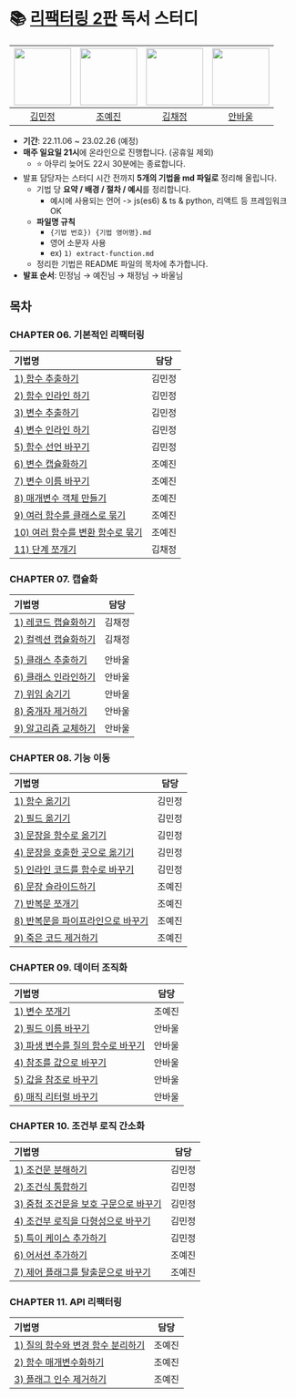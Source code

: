 # 📚 [리팩터링 2판](https://product.kyobobook.co.kr/detail/S000001810241) 독서 스터디

| [<img src="https://avatars.githubusercontent.com/kmin-jeong" width="100">](https://github.com/kmin-jeong) | [<img src="https://avatars.githubusercontent.com/ooooorobo" width="100">](https://github.com/ooooorobo) | [<img src="https://avatars.githubusercontent.com/blcklamb" width="100">](https://github.com/blcklamb) | [<img src="https://avatars.githubusercontent.com/anpaul0615" width="100">](https://github.com/anpaul0615) |
| :---------------------------------------------------------------------------------------------------: | :-----------------------------------------------------------------------------------------------------: | :-----------------------------------------------------------------------------------------------------: | :-----------------------------------------------------------------------------------------------------: |
|                                                [김민정](https://github.com/kmin-jeong)                                                 |                                                 [조예진](https://github.com/ooooorobo)                                                  |                                                 [김채정](https://github.com/blcklamb)                                                  |                                                 [안바울](https://github.com/anpaul0615)                                                  |

- **기간**: 22.11.06 ~ 23.02.26 (예정)
- **매주 일요일 21시**에 온라인으로 진행합니다. (공휴일 제외)
    - ⭐️ 아무리 늦어도 22시 30분에는 종료합니다.
- 발표 담당자는 스터디 시간 전까지 **5개의 기법을 md 파일로** 정리해 올립니다.
    - 기법 당 **요약 / 배경 / 절차 / 예시**를 정리합니다.
      - 예시에 사용되는 언어 -> js(es6) & ts & python, 리액트 등 프레임워크 OK
    - **파일명 규칙**
      - `{기법 번호}) {기법 영어명}.md`
      - 영어 소문자 사용
      - ex) `1) extract-function.md`
    - 정리한 기법은 README 파일의 목차에 추가합니다.
- **발표 순서**: 민정님 → 예진님 → 채정님 → 바울님

## 목차

### CHAPTER 06. 기본적인 리팩터링

| 기법명                                                                                                                                                              | 담당  |
|:-----------------------------------------------------------------------------------------------------------------------------------------------------------------|:---:|
| [1) 함수 추출하기](https://github.com/githru-study/book-refactoring/blob/main/ch06\)%20first-set-of-refactorings/01\)extract-function.md)                              | 김민정 |
| [2) 함수 인라인 하기](https://github.com/githru-study/book-refactoring/blob/main/ch06\)%20first-set-of-refactorings/02\)inline-function.md)                             | 김민정 |
| [3) 변수 추출하기](https://github.com/githru-study/book-refactoring/blob/main/ch06\)%20first-set-of-refactorings/03\)extract-variable.md)                              | 김민정 |
| [4) 변수 인라인 하기](https://github.com/githru-study/book-refactoring/blob/main/ch06\)%20first-set-of-refactorings/04\)inline-variable.md)                             | 김민정 |
| [5) 함수 선언 바꾸기](https://github.com/githru-study/book-refactoring/blob/main/ch06\)%20first-set-of-refactorings/05\)change-function-declaration.md)                 | 김민정 |
| [6) 변수 캡슐화하기](https://github.com/githru-study/book-refactoring/blob/main/ch06\)%20first-set-of-refactorings/06\)%20encapsulate-variable.md)                      | 조예진 |
| [7) 변수 이름 바꾸기](https://github.com/githru-study/book-refactoring/blob/main/ch06\)%20first-set-of-refactorings/07\)%20rename-variable.md)                          | 조예진 |
| [8) 매개변수 객체 만들기](https://github.com/githru-study/book-refactoring/blob/main/ch06\)%20first-set-of-refactorings/08\)%20introduce-parameter-object.md)             | 조예진 |
| [9) 여러 함수를 클래스로 묶기](https://github.com/githru-study/book-refactoring/blob/main/ch06\)%20first-set-of-refactorings/09\)%20combine-functions-into-class.md)        | 조예진 |
| [10) 여러 함수를 변환 함수로 묶기](https://github.com/githru-study/book-refactoring/blob/main/ch06\)%20first-set-of-refactorings/10\)%20combine-functions-into-transform.md) | 조예진 |
| [11) 단계 쪼개기](https://github.com/githru-study/book-refactoring/blob/main/ch06\)%20first-set-of-refactorings/11\)%20split-phase.md)                                | 김채정 |


### CHAPTER 07. 캡슐화

| 기법명                                                                       | 담당  |
|:--------------------------------------------------------------------------|:---:|
| [1) 레코드 캡슐화하기](./ch07\)%20encapsulation/01\)%20encapsulate-record.md)     | 김채정 |
| [2) 컬렉션 캡슐화하기](./ch07\)%20encapsulation/02\)%20encapsulate-collection.md) | 김채정 |
|||
| [5) 클래스 추출하기](./ch07\)%20encapsulation/05\)%20extract-class.md)           | 안바울 |
| [6) 클래스 인라인하기](./ch07\)%20encapsulation/06\)%20inline-class.md)           | 안바울 |
| [7) 위임 숨기기](./ch07\)%20encapsulation/07\)%20hide-delegate.md)             | 안바울 |
| [8) 중개자 제거하기](./ch07\)%20encapsulation/08\)%20remove-middle-man.md)       | 안바울 |
| [9) 알고리즘 교체하기](./ch07\)%20encapsulation/09\)%20substitute-algorithm.md)   | 안바울 |

### CHAPTER 08. 기능 이동

| 기법명                                                                                    |담당|
|:---------------------------------------------------------------------------------------|:----:|
| [1) 함수 옮기기](./ch08\)%20moving-features/01\)move-function.md)| 김민정 |
| [2) 필드 옮기기](./ch08\)%20moving-features/02\)move-field.md)| 김민정 |
| [3) 문장을 함수로 옮기기](./ch08\)%20moving-features/03\)move-statements-into-function.md)| 김민정 |
| [4) 문장을 호출한 곳으로 옮기기](./ch08\)%20moving-features/04\)move-statements-to-callers.md)| 김민정 |
| [5) 인라인 코드를 함수로 바꾸기](./ch08\)%20moving-features/05\)replace-inline-code-with-function-call.md)| 김민정 |
| [6) 문장 슬라이드하기](./ch08\)%20moving-features/06\)%20slide-statements.md)                  | 조예진 |
| [7) 반복문 쪼개기](./ch08\)%20moving-features/07\)%20split-loop.md)                          | 조예진 |
| [8) 반복문을 파이프라인으로 바꾸기](./ch08\)%20moving-features/08\)%20replace-loop-with-pipeline.md) | 조예진 |
| [9) 죽은 코드 제거하기](./ch08\)%20moving-features/09\)%20remove-dead-code.md)                 | 조예진 |

### CHAPTER 09. 데이터 조직화

| 기법명                                                          | 담당  |
|:-------------------------------------------------------------|:---:|
| [1) 변수 쪼개기](./ch09\)%20organizing-data/01\)%20split-variable.md) | 조예진 |
| [2) 필드 이름 바꾸기](./ch09\)%20organizing-data/02\)%20rename-field.md) | 안바울 |
| [3) 파생 변수를 질의 함수로 바꾸기](./ch09\)%20organizing-data/03\)%20replace-derived-variable-with-query.md) | 안바울 |
| [4) 참조를 값으로 바꾸기](./ch09\)%20organizing-data/04\)%20change-reference-to-value.md) | 안바울 |
| [5) 값을 참조로 바꾸기](./ch09\)%20organizing-data/05\)%20change-value-to-reference.md) | 안바울 |
| [6) 매직 리터럴 바꾸기](./ch09\)%20organizing-data/06\)%20replace-magic-literal.md) | 안바울 |

### CHAPTER 10. 조건부 로직 간소화

| 기법명                                                                                                        | 담당  |
|:-----------------------------------------------------------------------------------------------------------|:---:|
| [1) 조건문 분해하기](./ch10\)%20simplifying-conditional-logic/01\)decompose-conditional.md) | 김민정 |
| [2) 조건식 통합하기](./ch10\)%20simplifying-conditional-logic/02\)consolidate-conditional-expression.md) | 김민정 |
| [3) 중첩 조건문을 보호 구문으로 바꾸기](./ch10\)%20simplifying-conditional-logic/03\)replace-nested-conditional-with-guard-clauses.md) | 김민정 |
| [4) 조건부 로직을 다형성으로 바꾸기](./ch10\)%20simplifying-conditional-logic/04\)replace-conditional-with-polymorphism.md) | 김민정 |
| [5) 특이 케이스 추가하기](./ch10\)%20simplifying-conditional-logic/05\)introduce-sepcial-case.md) | 김민정 |
| [6) 어서션 추가하기](./ch10\)%20simplifying-conditional-logic/06\)%20introduce-assertion.md)                        | 조예진 |
| [7) 제어 플래그를 탈출문으로 바꾸기](./ch10\)%20simplifying-conditional-logic/07\)%20replace-control-flag-with-break.md) | 조예진 |

### CHAPTER 11. API 리팩터링
| 기법명                                                                                        | 담당  |
|:-------------------------------------------------------------------------------------------|:---:|
| [1) 질의 함수와 변경 함수 분리하기](./ch11\)%20refactoring-apis/01\)%20separate-query-from-modifier.md) | 조예진 |
| [2) 함수 매개변수화하기](./ch11\)%20refactoring-apis/02\)%20parameterize-function.md)               | 조예진 |
| [3) 플래그 인수 제거하기](./ch11\)%20refactoring-apis/03\)%20remove-flag-argument.md)               | 조예진 |
